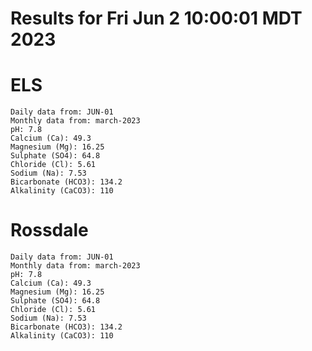 # Results for Fri Jun  2 10:00:01 MDT 2023
# ELS
```
Daily data from: JUN-01
Monthly data from: march-2023
pH: 7.8
Calcium (Ca): 49.3
Magnesium (Mg): 16.25
Sulphate (SO4): 64.8
Chloride (Cl): 5.61
Sodium (Na): 7.53
Bicarbonate (HCO3): 134.2
Alkalinity (CaCO3): 110
```
# Rossdale
```
Daily data from: JUN-01
Monthly data from: march-2023
pH: 7.8
Calcium (Ca): 49.3
Magnesium (Mg): 16.25
Sulphate (SO4): 64.8
Chloride (Cl): 5.61
Sodium (Na): 7.53
Bicarbonate (HCO3): 134.2
Alkalinity (CaCO3): 110
```
